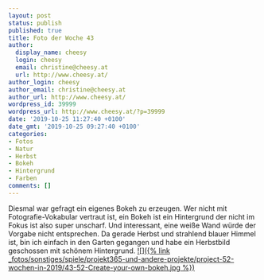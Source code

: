 ```yaml
---
layout: post
status: publish
published: true
title: Foto der Woche 43
author:
  display_name: cheesy
  login: cheesy
  email: christine@cheesy.at
  url: http://www.cheesy.at/
author_login: cheesy
author_email: christine@cheesy.at
author_url: http://www.cheesy.at/
wordpress_id: 39999
wordpress_url: http://www.cheesy.at/?p=39999
date: '2019-10-25 11:27:40 +0100'
date_gmt: '2019-10-25 09:27:40 +0100'
categories:
- Fotos
- Natur
- Herbst
- Bokeh
- Hintergrund
- Farben
comments: []
---
```

Diesmal war gefragt ein eigenes Bokeh zu erzeugen. Wer nicht mit Fotografie-Vokabular vertraut ist, ein Bokeh ist ein Hintergrund der nicht im Fokus ist also super unscharf. Und interessant, eine weiße Wand würde der Vorgabe nicht entsprechen. Da gerade Herbst und strahlend blauer Himmel ist, bin ich einfach in den Garten gegangen und habe ein Herbstbild geschossen mit schönem Hintergrund.
[![]({% link _fotos/sonstiges/spiele/projekt365-und-andere-projekte/project-52-wochen-in-2019/43-52-Create-your-own-bokeh.jpg %})](http://www.cheesy.at/fotos/spiele/projekt365-und-andere-projekte/project-52-wochen-in-2019/)
